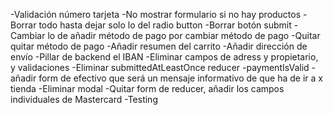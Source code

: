 -Validación número tarjeta
-No mostrar formulario si no hay productos
-Borrar todo hasta dejar solo lo del radio button
-Borrar botón submit
-Cambiar lo de añadir método de pago por cambiar método de pago
-Quitar quitar método de pago
-Añadir resumen del carrito
-Añadir dirección de envío
-Pillar de backend el IBAN
-Eliminar campos de adress y propietario, y validaciones
-Eliminar submittedAtLeastOnce reducer
-paymentIsValid
-añadir form de efectivo que será un mensaje informativo de que ha de ir a x tienda
-Eliminar modal
-Quitar form de reducer, añadir los campos individuales de Mastercard
-Testing